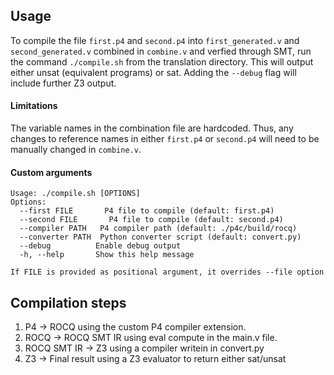 ## Usage
To compile the file `first.p4` and `second.p4` into `first_generated.v` and `second_generated.v` combined in `combine.v` and verfied through SMT, run the command `./compile.sh` from the translation directory. This will output either unsat (equivalent programs) or sat. Adding the `--debug` flag will include further Z3 output.

#### Limitations
The variable names in the combination file are hardcoded. Thus, any changes to reference names in either `first.p4` or `second.p4` will need to be manually changed in `combine.v`.

#### Custom arguments
```
Usage: ./compile.sh [OPTIONS]
Options:
  --first FILE       P4 file to compile (default: first.p4)
  --second FILE       P4 file to compile (default: second.p4)
  --compiler PATH   P4 compiler path (default: ./p4c/build/rocq)
  --converter PATH  Python converter script (default: convert.py)
  --debug          Enable debug output
  -h, --help       Show this help message

If FILE is provided as positional argument, it overrides --file option
```

## Compilation steps
1. P4 -> ROCQ using the custom P4 compiler extension.
1. ROCQ -> ROCQ SMT IR using eval compute in the main.v file.
1. ROCQ SMT IR -> Z3 using a compiler writein in convert.py
1. Z3 -> Final result using a Z3 evaluator to return either sat/unsat
